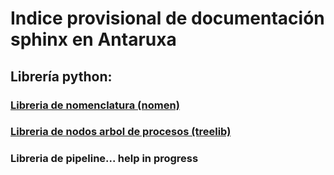 # Indice provisional de documentación sphinx en Antaruxa

## Librería python:
### [Libreria de nomenclatura (nomen)](https://samnicholls.net/2016/06/15/how-to-sphinx-readthedocs/)
### [Libreria de nodos arbol de procesos (treelib)](https://samnicholls.net/2016/06/15/how-to-sphinx-readthedocs/)
### Libreria de pipeline... help in progress
